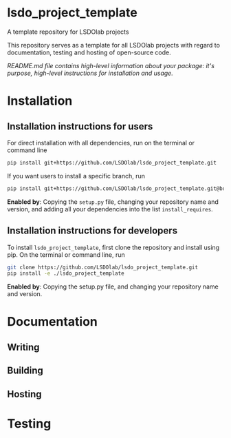 # lsdo_project_template
A template repository for LSDOlab projects

This repository serves as a template for all LSDOlab projects with regard to documentation, testing and hosting of open-source code.

*README.md file contains high-level information about your package: it's purpose, high-level instructions for installation and usage.*

# Installation

## Installation instructions for users
For direct installation with all dependencies, run on the terminal or command line
```sh
pip install git+https://github.com/LSDOlab/lsdo_project_template.git
```
If you want users to install a specific branch, run
```sh
pip install git+https://github.com/LSDOlab/lsdo_project_template.git@branch
```

**Enabled by**: Copying the `setup.py` file, changing your repository name and version, 
and adding all your dependencies into the list `install_requires`.

## Installation instructions for developers
To install `lsdo_project_template`, first clone the repository and install using pip.
On the terminal or command line, run
```sh
git clone https://github.com/LSDOlab/lsdo_project_template.git
pip install -e ./lsdo_project_template
```
**Enabled by**: Copying the setup.py file, and changing your repository name and version.

# Documentation

## Writing

## Building

## Hosting


# Testing

